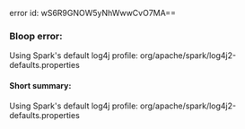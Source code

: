 error id: wS6R9GNOW5yNhWwwCvO7MA==
### Bloop error:

Using Spark's default log4j profile: org/apache/spark/log4j2-defaults.properties
#### Short summary: 

Using Spark's default log4j profile: org/apache/spark/log4j2-defaults.properties